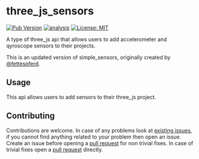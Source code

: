 # three_js_sensors

[![Pub Version](https://img.shields.io/pub/v/three_js_sensors)](https://pub.dev/packages/three_js_sensors)
[![analysis](https://github.com/Knightro63/three_js/actions/workflows/flutter.yml/badge.svg)](https://github.com/Knightro63/three_js/actions/)
[![License: MIT](https://img.shields.io/badge/license-MIT-purple.svg)](https://opensource.org/licenses/MIT)

A type of three_js api that allows users to add accelerometer and qyroscope sensors to their projects.

This is an updated version of simple_sensors, originally created by [@fettespferd](https://github.com/fettespferd).

## Usage

This api allows users to add sensors to their three_js project.

## Contributing

Contributions are welcome.
In case of any problems look at [existing issues](https://github.com/Knightro63/three_js/issues), if you cannot find anything related to your problem then open an issue.
Create an issue before opening a [pull request](https://github.com/Knightro63/three_js/pulls) for non trivial fixes.
In case of trivial fixes open a [pull request](https://github.com/Knightro63/three_js/pulls) directly.
